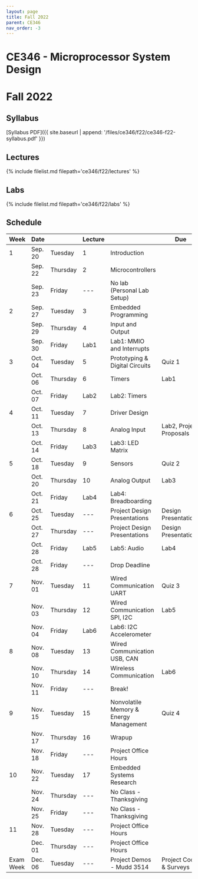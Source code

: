 ```yaml
---
layout: page
title: Fall 2022
parent: CE346
nav_order: -3
---
```


# CE346 - Microprocessor System Design
# Fall 2022

## Syllabus

[Syllabus PDF]({{ site.baseurl | append: '/files/ce346/f22/ce346-f22-syllabus.pdf' }})

## Lectures

{% include filelist.md filepath='ce346/f22/lectures' %}

## Labs

{% include filelist.md filepath='ce346/f22/labs' %}

## Schedule

| Week      | Date    |          | Lecture |                                        | Due                     |
| --------- | ------- | -------- | ------- | -------------------------------------- | ----------------------- |
| 1         | Sep. 20 | Tuesday  | 1       | Introduction                           |                         |
|           | Sep. 22 | Thursday | 2       | Microcontrollers                       |                         |
|           | Sep. 23 | Friday   | \---    | No lab (Personal Lab Setup)            |                         |
| 2         | Sep. 27 | Tuesday  | 3       | Embedded Programming                   |                         |
|           | Sep. 29 | Thursday | 4       | Input and Output                       |                         |
|           | Sep. 30 | Friday   | Lab1    | Lab1: MMIO and Interrupts              |                         |
| 3         | Oct. 04 | Tuesday  | 5       | Prototyping & Digital Circuits         | Quiz 1                  |
|           | Oct. 06 | Thursday | 6       | Timers                                 | Lab1                    |
|           | Oct. 07 | Friday   | Lab2    | Lab2: Timers                           |                         |
| 4         | Oct. 11 | Tuesday  | 7       | Driver Design                          |                         |
|           | Oct. 13 | Thursday | 8       | Analog Input                           | Lab2, Project Proposals |
|           | Oct. 14 | Friday   | Lab3    | Lab3: LED Matrix                       |                         |
| 5         | Oct. 18 | Tuesday  | 9       | Sensors                                | Quiz 2                  |
|           | Oct. 20 | Thursday | 10      | Analog Output                          | Lab3                    |
|           | Oct. 21 | Friday   | Lab4    | Lab4: Breadboarding                    |                         |
| 6         | Oct. 25 | Tuesday  | \---    | Project Design Presentations           | Design Presentations    |
|           | Oct. 27 | Thursday | \---    | Project Design Presentations           | Design Presentations    |
|           | Oct. 28 | Friday   | Lab5    | Lab5: Audio                            | Lab4                    |
|           | Oct. 28 | Friday   | \---    | Drop Deadline                          |                         |
| 7         | Nov. 01 | Tuesday  | 11      | Wired Communication UART               | Quiz 3                  |
|           | Nov. 03 | Thursday | 12      | Wired Communication SPI, I2C           | Lab5                    |
|           | Nov. 04 | Friday   | Lab6    | Lab6: I2C Accelerometer                |                         |
| 8         | Nov. 08 | Tuesday  | 13      | Wired Communication USB, CAN           |                         |
|           | Nov. 10 | Thursday | 14      | Wireless Communication                 | Lab6                    |
|           | Nov. 11 | Friday   | \---    | Break!                                 |                         |
| 9         | Nov. 15 | Tuesday  | 15      | Nonvolatile Memory & Energy Management | Quiz 4                  |
|           | Nov. 17 | Thursday | 16      | Wrapup                                 |                         |
|           | Nov. 18 | Friday   | \---    | Project Office Hours                   |                         |
| 10        | Nov. 22 | Tuesday  | 17      | Embedded Systems Research              |                         |
|           | Nov. 24 | Thursday | \---    | No Class - Thanksgiving                |                         |
|           | Nov. 25 | Friday   | \---    | No Class - Thanksgiving                |                         |
| 11        | Nov. 28 | Tuesday  | \---    | Project Office Hours                   |                         |
|           | Dec. 01 | Thursday | \---    | Project Office Hours                   |                         |
| Exam Week | Dec. 06 | Tuesday  | \---    | Project Demos - Mudd 3514              | Project Code & Surveys  |

